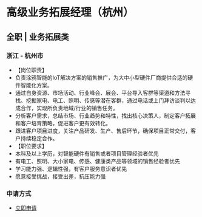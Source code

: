 
# 高级业务拓展经理（杭州）
## 全职  |  业务拓展类
### 浙江 - 杭州市

- 【岗位职责】
- 负责涂鸦智能的IoT解决方案的销售推广，为大中小型硬件厂商提供合适的硬件智能化方案。
- 通过自身资源、市场活动、行业峰会、展会、平台导入客群等渠道和方法寻找、挖掘家电、电工、照明、传感等潜在客群，通过电话或上门拜访谈判以达成合作，实现所负责地域/行业的销售任务。
- 分析客户需求，总结市场、行业趋势和特性，找出核心决策人，制定客户拓展和客户培育策略，促进客户更有效转化。
- 跟进客户项目进度，关注产品研发、生产、售后环节，确保项目正常交付，客户持续稳定合作。
- 【职位要求】
- 本科及以上学历，对智能硬件有销售或者项目管理经验者优先
- 有电工、照明、大小家电、传感、健康类产品等领域的销售经验者优先
- 学习能力强、逻辑性强，有客户服务意识者优先
- 愿意接受挑战，接受出差，抗压能力强
### 申请方式
- <a href="mailto:hr@tuya.com?subject=求职简历-高级业务拓展经理（杭州）-来自GitHub">立即申请</a>